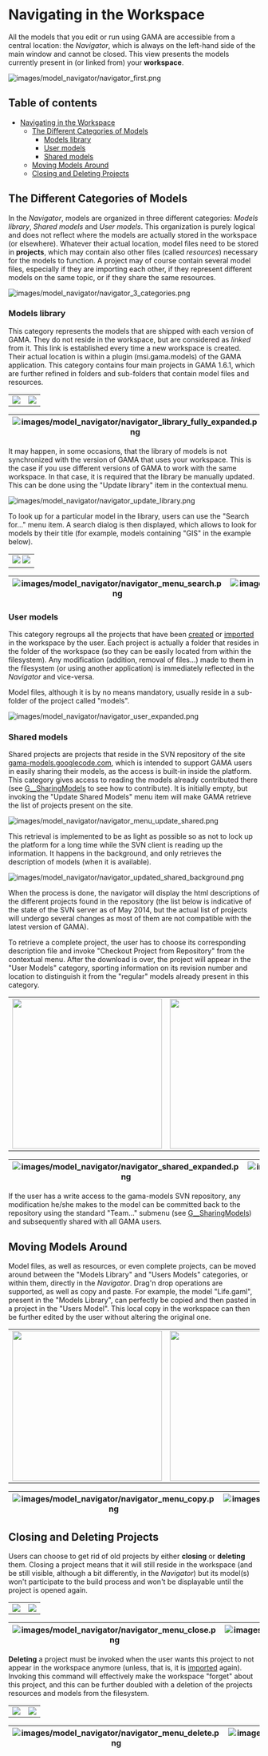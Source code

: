 
# Navigating in the Workspace

All the models that you edit or run using GAMA are accessible from a central location: the _Navigator_, which is always on the left-hand side of the main window and cannot be closed. This view presents the models currently present in (or linked from) your **workspace**.

![images/model_navigator/navigator_first.png](images/model_navigator/navigator_first.png)

## Table of contents 

* [Navigating in the Workspace](#navigating-in-the-workspace)
	* [The Different Categories of Models](#the-different-categories-of-models)
		* [Models library](#models-library)
		* [User models](#user-models)
		* [Shared models](#shared-models)
	* [Moving Models Around](#moving-models-around)
	* [Closing and Deleting Projects](#closing-and-deleting-projects)




## The Different Categories of Models

In the _Navigator_, models are organized in three different categories: _Models library_, _Shared models_ and _User models_. This organization is purely logical and does not reflect where the models are actually stored in the workspace (or elsewhere). Whatever their actual location, model files need to be stored in **projects**, which may contain also other files (called _resources_) necessary for the models to function. A project may of course contain several model files, especially if they are importing each other, if they represent different models on the same topic, or if they share the same resources.

![images/model_navigator/navigator_3_categories.png](images/model_navigator/navigator_3_categories.png)

### Models library

This category represents the models that are shipped with each version of GAMA. They do not reside in the workspace, but are considered as _linked_ from it. This link is established every time a new workspace is created. Their actual location is within a plugin (msi.gama.models) of the GAMA application. This category contains four main projects in GAMA 1.6.1, which are further refined in folders and sub-folders that contain model files and resources.

<table>
<tr> <td><img src='images/model_navigator/navigator_library_fully_expanded.png' /> </td>
<td><img src='images/model_navigator/navigator_library_2_folders_expanded.png' /> </td></tr>
</table>

|![images/model_navigator/navigator_library_fully_expanded.png](images/model_navigator/navigator_library_fully_expanded.png)|[images/model_navigator/navigator_library_2_folders_expanded.png](images/model_navigator/navigator_library_2_folders_expanded.png)|
|---|---|

It may happen, in some occasions, that the library of models is not synchronized with the version of GAMA that uses your workspace. This is the case if you use different versions of GAMA to work with the same workspace. In that case, it is required that the library be manually updated. This can be done using the "Update library" item in the contextual menu.

![images/model_navigator/navigator_update_library.png](images/model_navigator/navigator_update_library.png)


To look up for a particular model in the library, users can use the "Search for…" menu item. A search dialog is then displayed, which allows to look for models by their title (for example, models containing "GIS" in the example below).

<table>
<tr> <td>
<img src='images/model_navigator/navigator_menu_search.png' />
<img src='images/model_navigator/navigator_dialog_search.png' /></td></tr></table>

|![images/model_navigator/navigator_menu_search.png](images/model_navigator/navigator_menu_search.png)|![images/model_navigator/navigator_dialog_search.png](images/model_navigator/navigator_dialog_search.png)|
|---|---|

### User models

This category regroups all the projects that have been [created](G__GamlEditor) or [imported](G__ImportingModels) in the workspace by the user. Each project is actually a folder that resides in the folder of the workspace (so they can be easily located from within the filesystem). Any modification (addition, removal of files…) made to them in the filesystem (or using another application) is immediately reflected in the _Navigator_ and vice-versa.

Model files, although it is by no means mandatory, usually reside in a sub-folder of the project called "models".

![images/model_navigator/navigator_user_expanded.png](images/model_navigator/navigator_user_expanded.png)

### Shared models

Shared projects are projects that reside in the SVN repository of the site [gama-models.googlecode.com](https://gama-models.googlecode.com), which is intended to support GAMA users in easily sharing their models, as the access is built-in inside the platform. This category gives access to reading the models already contributed there (see [G\_\_SharingModels](G__SharingModels) to see how to contribute). It is initially empty, but invoking the "Update Shared Models" menu item will make GAMA retrieve the list of projects present on the site.

![images/model_navigator/navigator_menu_update_shared.png](images/model_navigator/navigator_menu_update_shared.png)


This retrieval is implemented to be as light as possible so as not to lock up the platform for a long time while the SVN client is reading up the information. It happens in the background, and only retrieves the description of models (when it is available).

![images/model_navigator/navigator_updated_shared_background.png](images/model_navigator/navigator_updated_shared_background.png)


When the process is done, the navigator will display the html descriptions of the different projects found in the repository (the list below is indicative of the state of the SVN server as of May 2014, but the actual list of projects will undergo several changes as most of them are not compatible with the latest version of GAMA).

To retrieve a complete project, the user has to choose its corresponding description file and invoke "Checkout Project from Repository" from the contextual menu. After the download is over, the project will appear in the "User Models" category, sporting information on its revision number and location to distinguish it from the "regular" models already present in this category.

<table>
<tr> <td><img width='300' src='images/model_navigator/navigator_shared_expanded.png' /> </td>
<td><img width='300' src='images/model_navigator/navigator_menu_checkout.png' /> </td>
<td><img width='300' src='images/model_navigator/navigator_shared_project_imported.png' /> </td></tr>
</table>

|![images/model_navigator/navigator_shared_expanded.png](images/model_navigator/navigator_shared_expanded.png)|![images/model_navigator/navigator_menu_checkout.png](images/model_navigator/navigator_menu_checkout.png)|![images/model_navigator/navigator_shared_project_imported.png](images/model_navigator/navigator_shared_project_imported.png)|
|---|---|---|

If the user has a write access to the gama-models SVN repository, any modification he/she makes to the model can be committed back to the repository using the standard "Team…" submenu (see [G\_\_SharingModels](G__SharingModels)) and subsequently shared with all GAMA users.


## Moving Models Around
Model files, as well as resources, or even complete projects, can be moved around between the "Models Library" and "Users Models" categories, or within them, directly in the _Navigator_. Drag'n drop operations are supported, as well as copy and paste. For example, the model "Life.gaml", present in the "Models Library", can perfectly be copied and then pasted in a project in the "Users Model". This local copy in the workspace can then be further edited by the user without altering the original one.

<table>
<tr> <td><img width='300' src='images/model_navigator/navigator_menu_copy.png' /> </td>
<td><img width='300' src='images/model_navigator/navigator_menu_paste.png' /> </td>
<td><img width='300' src='images/model_navigator/navigator_paste_result.png' /> </td></tr>
</table>

|![images/model_navigator/navigator_menu_copy.png](images/model_navigator/navigator_menu_copy.png)|![images/model_navigator/navigator_menu_paste.png](images/model_navigator/navigator_menu_paste.png)|![images/model_navigator/navigator_paste_result.png](images/model_navigator/navigator_paste_result.png)|
|---|---|---|


## Closing and Deleting Projects
Users can choose to get rid of old projects by either **closing** or **deleting** them. Closing a project means that it will still reside in the workspace (and be still visible, although a bit differently, in the _Navigator_) but its model(s) won't participate to the build process and won't be displayable until the project is opened again.

<table>
<tr> <td><img src='images/model_navigator/navigator_menu_close.png' /> </td>
<td><img src='images/model_navigator/navigator_close_result.png' /> </td></tr>
</table>

|![images/model_navigator/navigator_menu_close.png](images/model_navigator/navigator_menu_close.png)|![images/model_navigator/navigator_close_result.png](images/model_navigator/navigator_close_result.png)|
|---|---|

**Deleting** a project must be invoked when the user wants this project to not appear in the workspace anymore (unless, that is, it is [imported](G__ImportingModels) again). Invoking this command will effectively make the workspace "forget" about this project, and this can be further doubled with a deletion of the projects resources and models from the filesystem.

<table>
<tr> <td><img src='images/model_navigator/navigator_menu_delete.png' /> </td>
<td><img src='images/model_navigator/navigator_delete_dialog.png' /> </td></tr>
</table>

| ![images/model_navigator/navigator_menu_delete.png](images/model_navigator/navigator_menu_delete.png) | ![images/model_navigator/navigator_delete_dialog.png](images/model_navigator/navigator_delete_dialog.png) |
|---|---|